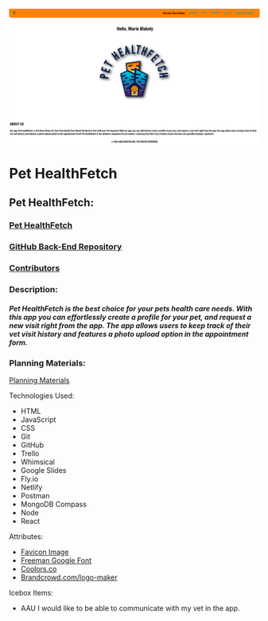 

![app screenshot](src/assets/images/app.png)

# Pet HealthFetch





## Pet HealthFetch:

### [Pet HealthFetch](https://pet-healthfetch.netlify.app/)
### [GitHub Back-End Repository](https://github.com/marieblakely/pet-healthfetch.git)

### [Contributors](https://github.com/dterceroparker)

### Description:

##### Pet HealthFetch is the best choice for your pets health care needs. With this app you can effortlessly create a profile for your pet, and request a new visit right from the app. The app allows users to keep track of their vet visit history and features a photo upload option in the appointment form. 


### Planning Materials:

[Planning Materials](https://trello.com/b/8Uei3orD/mern-stack-pet-health-app)


Technologies Used:

* HTML
* JavaScript
* CSS
* Git
* GitHub
* Trello
* Whimsical
* Google Slides
* Fly.io
* Netlify
* Postman
* MongoDB Compass
* Node
* React




Attributes:
* [Favicon Image](https://www.realsimple.com/thmb/xLA4latZR6rEXcB0S2fYPs7o7ug=/750x0/filters:no_upscale():max_bytes(150000):strip_icc():format(webp)/travel-agent-GettyImages-1211719627-4b924cc562fe4ab4b137b6e4ea9d401d.jpg) 
* [Freeman Google Font](https://fonts.google.com/selection/embed)
* [Coolors.co](https://coolors.co/gradient/ebf4f5-b5c6e0)
* [Brandcrowd.com/logo-maker](https://www.brandcrowd.com/logo-maker)




Icebox Items:
* AAU I would like to be able to communicate with my vet in the app.






